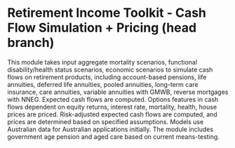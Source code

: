 # Retirement Income Toolkit - Cash Flow Simulation + Pricing (head branch)
This module takes input aggregate mortality scenarios, functional disability/health status scenarios, economic scenarios to simulate cash flows on retirement products, including account-based pensions, life annuities, deferred life annuities, pooled annuities, long-term care insurance, care annuities, variable annuities with GMWB, reverse mortgages with NNEG. Expected cash flows are computed. Options features in cash flows dependent on equity returns, interest rate, mortality, health, house prices are priced. Risk-adjusted expected cash flows are computed, and prices are determined based on specified assumptions. Models use Australian data for Australian applications initially. The module includes government age pension and aged care based on current means-testing.
